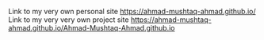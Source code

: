 Link to my very own personal site https://ahmad-mushtaq-ahmad.github.io/
Link to my very very own project site https://ahmad-mushtaq-ahmad.github.io/Ahmad-Mushtaq-Ahmad.github.io
